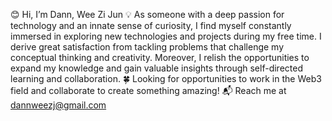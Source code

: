 😊 Hi, I’m Dann, Wee Zi Jun
💡 As someone with a deep passion for technology and an innate sense of curiosity, I find myself constantly immersed in exploring new technologies and projects during my free time. I derive great satisfaction from tackling problems that challenge my conceptual thinking and creativity. Moreover, I relish the opportunities to expand my knowledge and gain valuable insights through self-directed learning and collaboration. 
🍀 Looking for opportunities to work in the Web3 field and collaborate to create something amazing!
📬 Reach me at dannweezj@gmail.com
